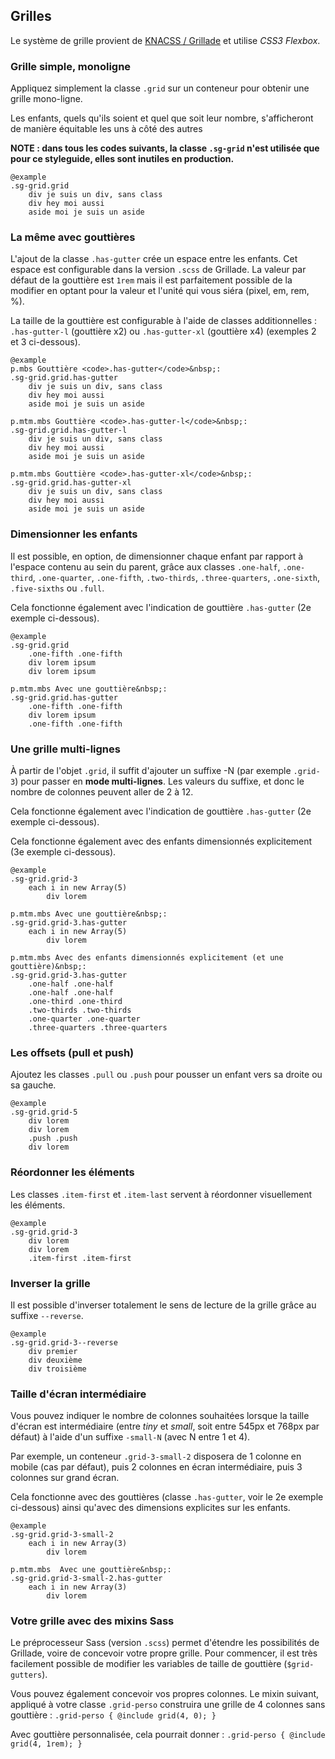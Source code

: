 ## Grilles

Le système de grille provient de [KNACSS / Grillade](http://knacss.com/grillade/)
et utilise _CSS3 Flexbox_.

### Grille simple, monoligne

Appliquez simplement la classe `.grid`
sur un conteneur pour obtenir une grille mono-ligne.

Les enfants, quels qu'ils soient et quel que soit leur nombre, s'afficheront de
manière équitable les uns à côté des autres

**NOTE :  dans tous les codes suivants, la classe `.sg-grid` n'est utilisée que
pour ce styleguide, elles sont inutiles en production.**

    @example
    .sg-grid.grid
        div je suis un div, sans class
        div hey moi aussi
        aside moi je suis un aside

### La même avec gouttières

L'ajout de la classe `.has-gutter`
crée un espace entre les enfants.
Cet espace est configurable dans la version `.scss`
de Grillade.
La valeur par défaut de la gouttière est `1rem`
mais il est parfaitement possible de la modifier en optant pour la valeur et
l'unité qui vous siéra (pixel, em, rem, %).

La taille de la gouttière est configurable à l'aide de classes additionnelles :
`.has-gutter-l`
(gouttière x2)
ou `.has-gutter-xl`
(gouttière x4) (exemples 2 et 3 ci-dessous).


    @example
    p.mbs Gouttière <code>.has-gutter</code>&nbsp;:
    .sg-grid.grid.has-gutter
        div je suis un div, sans class
        div hey moi aussi
        aside moi je suis un aside

    p.mtm.mbs Gouttière <code>.has-gutter-l</code>&nbsp;:
    .sg-grid.grid.has-gutter-l
        div je suis un div, sans class
        div hey moi aussi
        aside moi je suis un aside

    p.mtm.mbs Gouttière <code>.has-gutter-xl</code>&nbsp;:
    .sg-grid.grid.has-gutter-xl
        div je suis un div, sans class
        div hey moi aussi
        aside moi je suis un aside

### Dimensionner les enfants

Il est possible, en option, de dimensionner chaque enfant par rapport à l'espace
contenu au sein du parent, grâce aux classes `.one-half`, `.one-third`,
`.one-quarter`, `.one-fifth`, `.two-thirds`, `.three-quarters`, `.one-sixth`,
`.five-sixths`
ou `.full`.

Cela fonctionne également avec l'indication de gouttière `.has-gutter`
(2e exemple ci-dessous).

    @example
    .sg-grid.grid
        .one-fifth .one-fifth
        div lorem ipsum
        div lorem ipsum

    p.mtm.mbs Avec une gouttière&nbsp;:
    .sg-grid.grid.has-gutter
        .one-fifth .one-fifth
        div lorem ipsum
        .one-fifth .one-fifth

### Une grille multi-lignes

À partir de l'objet `.grid`, il suffit d'ajouter un suffixe -N (par exemple `.grid-3`)
pour passer en **mode multi-lignes**. Les valeurs du suffixe, et donc le nombre
de colonnes peuvent aller de 2 à 12.

Cela fonctionne également avec l'indication de gouttière `.has-gutter`
(2e exemple ci-dessous).

Cela fonctionne également avec des enfants dimensionnés explicitement (3e exemple ci-dessous).

    @example
    .sg-grid.grid-3
        each i in new Array(5)
            div lorem

    p.mtm.mbs Avec une gouttière&nbsp;:
    .sg-grid.grid-3.has-gutter
        each i in new Array(5)
            div lorem

    p.mtm.mbs Avec des enfants dimensionnés explicitement (et une gouttière)&nbsp;:
    .sg-grid.grid-3.has-gutter
        .one-half .one-half
        .one-half .one-half
        .one-third .one-third
        .two-thirds .two-thirds
        .one-quarter .one-quarter
        .three-quarters .three-quarters


### Les offsets (pull et push)

Ajoutez les classes `.pull`
ou `.push`
pour pousser un enfant vers sa droite ou sa gauche.

    @example
    .sg-grid.grid-5
        div lorem
        div lorem
        .push .push
        div lorem

### Réordonner les éléments

Les classes `.item-first`
et `.item-last`
servent à réordonner visuellement les éléments.

    @example
    .sg-grid.grid-3
        div lorem
        div lorem
        .item-first .item-first


### Inverser la grille

Il est possible d'inverser totalement le sens de lecture de la grille grâce au
suffixe `--reverse`.

    @example
    .sg-grid.grid-3--reverse
        div premier
        div deuxième
        div troisième

### Taille d'écran intermédiaire

Vous pouvez indiquer le nombre de colonnes souhaitées lorsque la taille d'écran
est intermédiaire (entre *tiny*
et *small*, soit entre 545px et 768px par défaut)
à l'aide d'un suffixe `-small-N`
(avec N entre 1 et 4).

Par exemple, un conteneur `.grid-3-small-2`
disposera de 1 colonne en mobile (cas par défaut), puis 2 colonnes en écran
intermédiaire, puis 3 colonnes sur grand écran.

Cela fonctionne avec des gouttières (classe `.has-gutter`, voir le 2e exemple ci-dessous) ainsi qu'avec des
dimensions explicites sur les enfants.

    @example
    .sg-grid.grid-3-small-2
        each i in new Array(3)
            div lorem

    p.mtm.mbs  Avec une gouttière&nbsp;:
    .sg-grid.grid-3-small-2.has-gutter
        each i in new Array(3)
            div lorem

### Votre grille avec des mixins Sass

Le préprocesseur Sass (version `.scss`) permet d'étendre les possibilités de
Grillade, voire de concevoir votre propre grille.
Pour commencer, il est très facilement possible de modifier les variables de
taille de gouttière (`$grid-gutters`).

Vous pouvez également concevoir vos propres colonnes.
Le mixin suivant, appliqué à votre classe `.grid-perso`
construira une grille de 4 colonnes sans gouttière&nbsp;:
`.grid-perso { @include grid(4, 0); }`

Avec gouttière personnalisée, cela pourrait donner&nbsp;:
`.grid-perso { @include grid(4, 1rem); }`
